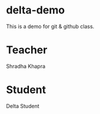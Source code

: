 # delta-demo
This is a demo for git &amp; github class.

# Teacher
Shradha Khapra

# Student
Delta Student